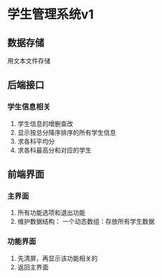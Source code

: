 # 学生管理系统v1

## 数据存储

用文本文件存储

## 后端接口

### 学生信息相关

1. 学生信息的增删查改
2. 显示按总分降序排序的所有学生信息
3. 求各科平均分
4. 求各科最高分和对应的学生

## 前端界面

### 主界面

1. 所有功能选项和退出功能
2. 维护数据结构：
  一个动态数组：存放所有学生数据

### 功能界面

1. 先清屏，再显示该功能相关的
2. 返回主界面
